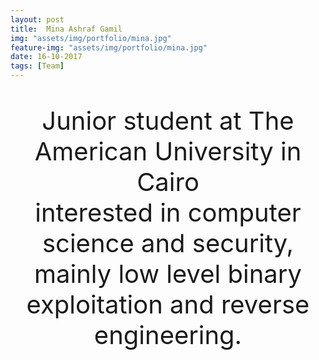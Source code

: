 ```yaml
---
layout: post
title:  Mina Ashraf Gamil
img: "assets/img/portfolio/mina.jpg"
feature-img: "assets/img/portfolio/mina.jpg"
date: 16-10-2017
tags: [Team]
---
```

<p  style="text-align: center; font-size: 40;">
    Junior student at The American University in Cairo <br>
    interested in computer science and security, mainly low level binary exploitation and reverse engineering.
</p>
